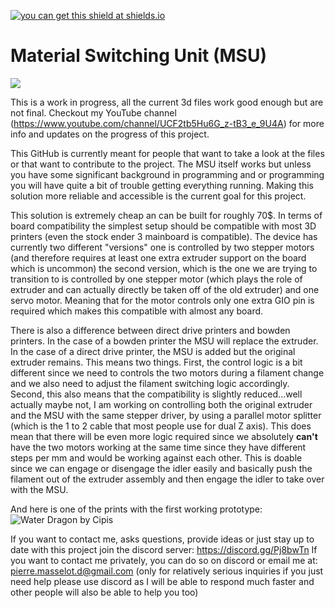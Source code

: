 [![you can get this shield at shields.io](https://img.shields.io/discord/771052481538031637?color=7289da&logo=discord&logoColor=white)](https://discord.gg/ygBBdRRwJY)
# Material Switching Unit (MSU)

  <img src="https://i.ibb.co/pQHj8GD/DSC00081.jpg"> 

This is a work in progress, all the current 3d files work good enough but are not final. Checkout my YouTube channel (https://www.youtube.com/channel/UCF2tb5Hu6G_z-tB3_e_9U4A) for more info and updates on the progress of this project.

This GitHub is currently meant for people that want to take a look at the files or that want to contribute to the project. The MSU itself works but unless you have some significant background in programming and or programming you will have quite a bit of trouble getting everything running. Making this solution more reliable and accessible is the current goal for this project. 

This solution is extremely cheap an can be built for roughly 70$. In terms of board compatibility the simplest setup should be compatible with most 3D printers (even the stock ender 3 mainboard is compatible). The device has currently two different "versions" one is controlled by two stepper motors (and therefore requires at least one extra extruder support on the board which is uncommon) the second version, which is the one we are trying to transition to is controlled by one stepper motor (which plays the role of extruder and can actually directly be taken off of the old extruder) and one servo motor. Meaning that for the motor controls only one extra GIO pin is required which makes this compatible with almost any board.



There is also a difference between direct drive printers and bowden printers. In the case of a bowden printer the MSU will replace the extruder. In the case of a direct drive printer, the MSU is added but the original extruder remains. This means two things. First, the control logic is a bit different since we need to controls the two motors during a filament change and we also need to adjust the filament switching logic accordingly. Second, this also means that the compatibility is slightly reduced...well actually maybe not, I am working on controlling both the original extruder and the MSU with the same stepper driver, by using a parallel motor splitter (which is the 1 to 2 cable that most people use for dual Z axis). This does mean that there will be even more logic required since we absolutely **can't** have the two motors working at the same time since they have different steps per mm and would be working against each other. This is doable since we can engage or disengage the idler easily and basically push the filament out of the extruder assembly and then engage the idler to take over with the MSU. 

And here is one of the prints with the first working prototype:
 <img src="https://i.ibb.co/ZXKqCYj/IMG-1161.jpg" title="Water Dragon by Cipis"> 
 
If you want to contact me, asks questions, provide ideas or just stay up to date with this project join the discord server: https://discord.gg/Pj8bwTn
If you want to contact me privately, you can do so on discord or email me at: pierre.masselot.d@gmail.com  (only for relatively serious inquiries if you just need help please use discord as I will be able to respond much faster and other people will also be able to help you too)